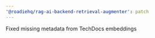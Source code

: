 ```yaml
---
'@roadiehq/rag-ai-backend-retrieval-augmenter': patch
---
```


Fixed missing metadata from TechDocs embeddings
